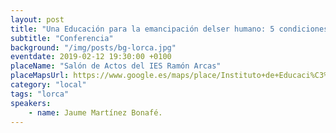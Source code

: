 ```yaml
---
layout: post
title: "Una Educación para la emancipación delser humano: 5 condiciones"
subtitle: "Conferencia"
background: "/img/posts/bg-lorca.jpg"
eventdate: 2019-02-12 19:30:00 +0100
placeName: "Salón de Actos del IES Ramón Arcas"
placeMapsUrl: https://www.google.es/maps/place/Instituto+de+Educaci%C3%B3n+Secundaria+Ies+Ram%C3%B3n+Arcas+Meca/@37.6765921,-1.6966465,17z/data=!3m1!4b1!4m5!3m4!1s0xd64e63636fc5d27:0x5ff8f7e213c058e7!8m2!3d37.6765879!4d-1.6944578?hl=es
category: "local"
tags: "lorca"
speakers:
    - name: Jaume Martínez Bonafé.
---
```

